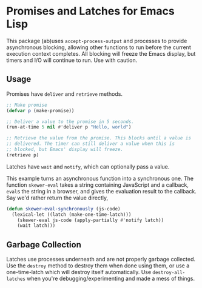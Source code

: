 # Promises and Latches for Emacs Lisp

This package (ab)uses `accept-process-output` and processes to provide
asynchronous blocking, allowing other functions to run before the
current execution context completes. All blocking will freeze the
Emacs display, but timers and I/O will continue to run. Use with
caution.

## Usage

Promises have `deliver` and `retrieve` methods.

```el
;; Make promise
(defvar p (make-promise))

;; Deliver a value to the promise in 5 seconds.
(run-at-time 5 nil #'deliver p "Hello, world")

;; Retrieve the value from the promise. This blocks until a value is
;; delivered. The timer can still deliver a value when this is
;; blocked, but Emacs' display will freeze.
(retrieve p)
```

Latches have `wait` and `notify`, which can optionally pass a value.

This example turns an asynchronous function into a synchronous
one. The function `skewer-eval` takes a string containing JavaScript
and a callback, `eval`s the string in a browser, and gives the
evaluation result to the callback. Say we'd rather return the value
directly,

```el
(defun skewer-eval-synchronously (js-code)
  (lexical-let ((latch (make-one-time-latch)))
    (skewer-eval js-code (apply-partially #'notify latch))
    (wait latch)))
```

## Garbage Collection

Latches use processes underneath and are not properly garbage
collected. Use the `destroy` method to destroy them when done using
them, or use a one-time-latch which will destroy itself
automatically. Use `destroy-all-latches` when you're
debugging/experimenting and made a mess of things.

